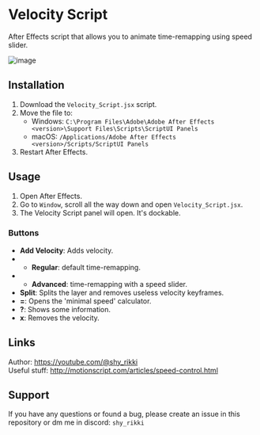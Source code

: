# Velocity Script

After Effects script that allows you to animate time-remapping using speed slider.

![image](https://github.com/eirisocherry/velocity-script/assets/115040224/81934aea-8e62-4647-97d9-1a03598343e3)


## Installation

1. Download the `Velocity_Script.jsx` script.
2. Move the file to:
   - Windows: `C:\Program Files\Adobe\Adobe After Effects <version>\Support Files\Scripts\ScriptUI Panels`
   - macOS: `/Applications/Adobe After Effects <version>/Scripts/ScriptUI Panels`
3. Restart After Effects.

## Usage

1. Open After Effects.
2. Go to `Window`, scroll all the way down and open `Velocity_Script.jsx`.
3. The Velocity Script panel will open. It's dockable.

### Buttons

- **Add Velocity**: Adds velocity.
- - **Regular**: default time-remapping.
- - **Advanced**: time-remapping with a speed slider.
- **Split**: Splits the layer and removes useless velocity keyframes.
- **=**: Opens the 'minimal speed' calculator.
- **?**: Shows some information.
- **x**: Removes the velocity.

## Links

Author: https://youtube.com/@shy_rikki  
Useful stuff: http://motionscript.com/articles/speed-control.html  

## Support

If you have any questions or found a bug, please create an issue in this repository or dm me in discord: `shy_rikki`

